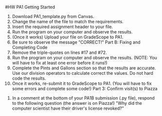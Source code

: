 #HW PA1 Getting Started
1. Download PA1_template.py from Canvas.
2. Change the name of the file to match the requirements.
3. Insert the required assignment header to your file.
4. Run the program on your computer and observe the results.
5. (Once it works) Upload your file on GradeScope to PA1.
6. Be sure to observe the message "CORRECT!"
Part B: Fixing and Completing Code
1. Remove the triple-quotes on lines #17 and #72.
2. Run the program on your computer and observe the results. (NOTE: You will have
to fix at least one error before it runs!)
3. Complete the Pints and Gallons section so that the results are accurate. Use our
division operators to calculate correct the values. Do not hard code the results.
4. Once it works, re-submit it to GradeScope to PA1. (You will have to fix some
errors and complete some code!)
Part 3: Confirm visit(s) to Piazza
1) In a comment at the bottom of your PA1B submission (.py file), respond to the
following question (the answer is on Piazza!)
"Why did the computer scientist have their driver's license revoked?"
